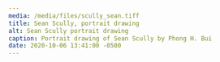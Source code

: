 ```yaml
---
media: /media/files/scully_sean.tiff
title: Sean Scully, portrait drawing
alt: Sean Scully portrait drawing
caption: Portrait drawing of Sean Scully by Phong H. Bui
date: 2020-10-06 13:41:00 -0500
---
```

